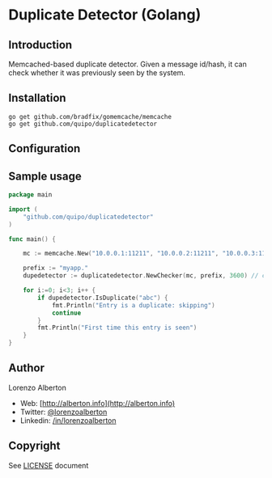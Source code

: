 # Duplicate Detector (Golang)

## Introduction

Memcached-based duplicate detector. Given a message id/hash, it can check whether it was previously seen by the system.



## Installation

    go get github.com/bradfix/gomemcache/memcache
    go get github.com/quipo/duplicatedetector


## Configuration


## Sample usage

```go
package main

import (
	"github.com/quipo/duplicatedetector"
)

func main() {

	mc := memcache.New("10.0.0.1:11211", "10.0.0.2:11211", "10.0.0.3:11212")

	prefix := "myapp."
	dupedetector := duplicatedetector.NewChecker(mc, prefix, 3600) // cache for 1 hour

	for i:=0; i<3; i++ {
		if dupedetector.IsDuplicate("abc") {
			fmt.Println("Entry is a duplicate: skipping")
			continue
		}
		fmt.Println("First time this entry is seen")
	}
}

```

## Author

Lorenzo Alberton

* Web: [http://alberton.info](http://alberton.info)
* Twitter: [@lorenzoalberton](https://twitter.com/lorenzoalberton)
* Linkedin: [/in/lorenzoalberton](https://www.linkedin.com/in/lorenzoalberton)


## Copyright

See [LICENSE](LICENSE) document
